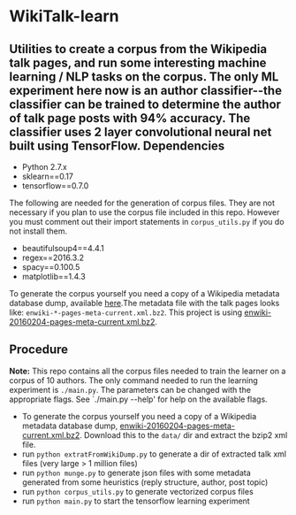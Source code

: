 # WikiTalk-learn
Utilities to create a corpus from the Wikipedia talk pages, and run some interesting machine learning / NLP tasks on the corpus. The only ML experiment here now is an author classifier--the classifier can be trained to determine the author of talk page posts with 94% accuracy. The classifier uses 2 layer convolutional neural net built using TensorFlow.
Dependencies
------------
* Python 2.7.x
* sklearn==0.17
* tensorflow==0.7.0

The following are needed for the generation of corpus files. They are not necessary if you plan to use the corpus file included in this repo.
However you must comment out their import statements in `corpus_utils.py` if you do not install them.

* beautifulsoup4==4.4.1
* regex==2016.3.2
* spacy==0.100.5
* matplotlib==1.4.3

To generate the corpus yourself you need a copy of a Wikipedia metadata database dump, available [here](https://dumps.wikimedia.org/enwiki/).The metadata file with the talk pages looks like: `enwiki-*-pages-meta-current.xml.bz2`. This project is using [enwiki-20160204-pages-meta-current.xml.bz2](https://dumps.wikimedia.org/enwiki/20160204/).

Procedure
---------
**Note:** This repo contains all the corpus files needed to train the learner on a corpus of 10 authors. The only command needed to run the learning experiment is `./main.py`.
The parameters can be changed with the appropriate flags. See `./main.py --help' for help on the available flags. 

* To generate the corpus yourself you need a copy of a Wikipedia metadata database dump, [enwiki-20160204-pages-meta-current.xml.bz2](https://dumps.wikimedia.org/enwiki/20160204/). Download this to the `data/` dir and extract the bzip2 xml file.
* run `python extratFromWikiDump.py` to generate a dir of extracted talk xml files (very large > 1 million files)
* run `python munge.py` to generate json files with some metadata generated from some heuristics (reply structure, author, post topic)
* run `python corpus_utils.py` to generate vectorized corpus files
* run `python main.py` to start the tensorflow learning experiment



